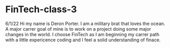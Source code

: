 # FinTech-class-3
6/1/22
Hi my name is Deron Porter. I am a military brat that loves the ocean.
A major carrer goal of mine is to work on a project doing some major changes in the world.
I choose FinTech as I am beginning my carrer path with a little expericence coding and I feel a solid understanding of finace. 
